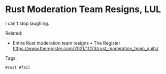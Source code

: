 # Rust Moderation Team Resigns, LUL

I can't stop laughing.

Related:

* Entire Rust moderation team resigns • The Register  
  <https://www.theregister.com/2021/11/23/rust_moderation_team_quits/>

Tags:

    #rust #fail
